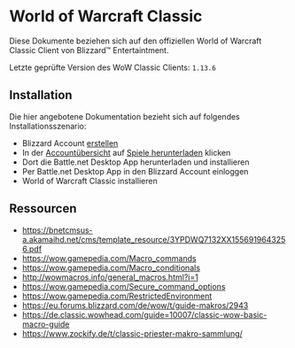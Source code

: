 # World of Warcraft Classic

Diese Dokumente beziehen sich auf den offiziellen World of Warcraft Classic Client von Blizzard™ Entertaintment.

Letzte geprüfte Version des WoW Classic Clients: `1.13.6`

## Installation

Die hier angebotene Dokumentation bezieht sich auf folgendes Installationsszenario:

* Blizzard Account [erstellen](https://eu.battle.net/login/de/)
* In der [Accountübersicht](https://account.blizzard.com/overview) auf [Spiele herunterladen](https://www.blizzard.com/de-de/download/) klicken
*  Dort die Battle.net Desktop App herunterladen und installieren
* Per Battle.net Desktop App in den Blizzard Account einloggen
* World of Warcraft Classic installieren

## Ressourcen

* https://bnetcmsus-a.akamaihd.net/cms/template_resource/3YPDWQ7132XX1556919643256.pdf
* https://wow.gamepedia.com/Macro_commands
* https://wow.gamepedia.com/Macro_conditionals
* http://wowmacros.info/general_macros.html?i=1
* https://wow.gamepedia.com/Secure_command_options
* https://wow.gamepedia.com/RestrictedEnvironment
* https://eu.forums.blizzard.com/de/wow/t/guide-makros/2943
* https://de.classic.wowhead.com/guide=10007/classic-wow-basic-macro-guide
* https://www.zockify.de/t/classic-priester-makro-sammlung/
